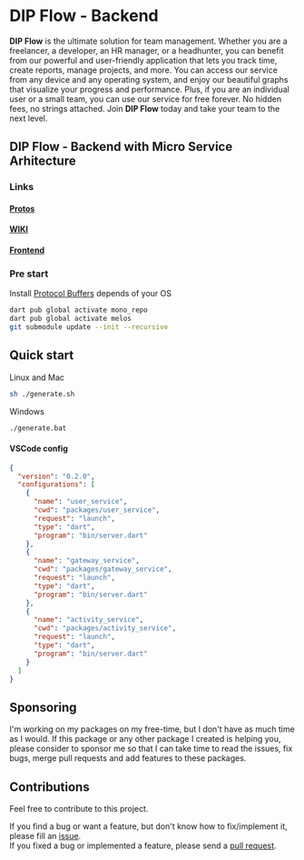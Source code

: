 # DIP Flow - Backend

**DIP Flow** is the ultimate solution for team management. Whether you are a freelancer, a developer, an HR manager, or a headhunter, you can benefit from our powerful and user-friendly application that lets you track time, create reports, manage projects, and more. You can access our service from any device and any operating system, and enjoy our beautiful graphs that visualize your progress and performance. Plus, if you are an individual user or a small team, you can use our service for free forever. No hidden fees, no strings attached. Join **DIP Flow** today and take your team to the next level.

## DIP Flow - Backend with Micro Service Arhitecture

### Links

#### [Protos](https://github.com/dip-develop/dip-flow-protos)

#### [WIKI](https://github.com/dip-develop/dip-flow-wiki)

#### [Frontend](https://github.com/dip-develop/dip-flow-frontend)

### Pre start

Install [Protocol Buffers](https://github.com/protocolbuffers/protobuf/releases) depends of your OS

```bash
dart pub global activate mono_repo
dart pub global activate melos
git submodule update --init --recursive
```

## Quick start

Linux and Mac

```bash
sh ./generate.sh
```

Windows

```bash
./generate.bat
```

#### VSCode config

```json
{
  "version": "0.2.0",
  "configurations": [
    {
      "name": "user_service",
      "cwd": "packages/user_service",
      "request": "launch",
      "type": "dart",
      "program": "bin/server.dart"
    },
    {
      "name": "gateway_service",
      "cwd": "packages/gateway_service",
      "request": "launch",
      "type": "dart",
      "program": "bin/server.dart"
    },
    {
      "name": "activity_service",
      "cwd": "packages/activity_service",
      "request": "launch",
      "type": "dart",
      "program": "bin/server.dart"
    }
  ]
}
```

## Sponsoring

I'm working on my packages on my free-time, but I don't have as much time as I would. If this package or any other package I created is helping you, please consider to sponsor me so that I can take time to read the issues, fix bugs, merge pull requests and add features to these packages.

## Contributions

Feel free to contribute to this project.

If you find a bug or want a feature, but don't know how to fix/implement it, please fill an [issue][issue].  
If you fixed a bug or implemented a feature, please send a [pull request][pr].

<!-- Links -->

[buy_me_a_coffee]: https://buymeacoffee.com/dip.dev
[buy_me_a_coffee_badge]: https://img.buymeacoffee.com/button-api/?text=Donate&emoji=&slug=dip.dev&button_colour=29b6f6&font_colour=000000&font_family=Cookie&outline_colour=000000&coffee_colour=FFDD00
[issue]: https://github.com/dip-develop/dip-flow-wiki/issues
[pr]: https://github.com/dip-develop/dip-flow-wiki/pulls
